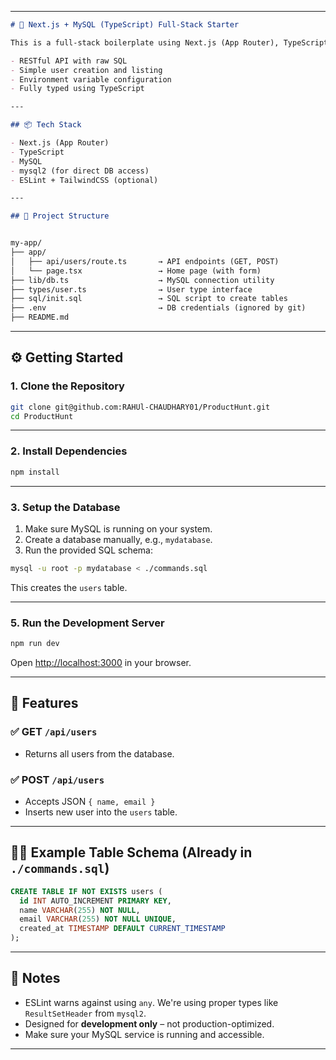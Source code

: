 
---

```md
# 🚀 Next.js + MySQL (TypeScript) Full-Stack Starter

This is a full-stack boilerplate using Next.js (App Router), TypeScript, and MySQL (with `mysql2`). It includes:

- RESTful API with raw SQL
- Simple user creation and listing
- Environment variable configuration
- Fully typed using TypeScript

---

## 📦 Tech Stack

- Next.js (App Router)
- TypeScript
- MySQL
- mysql2 (for direct DB access)
- ESLint + TailwindCSS (optional)

---

## 📁 Project Structure


my-app/
├── app/
│   ├── api/users/route.ts       → API endpoints (GET, POST)
│   └── page.tsx                 → Home page (with form)
├── lib/db.ts                    → MySQL connection utility
├── types/user.ts                → User type interface
├── sql/init.sql                 → SQL script to create tables
├── .env                         → DB credentials (ignored by git)
├── README.md

````

---

## ⚙️ Getting Started

### 1. Clone the Repository

```bash
git clone git@github.com:RAHUl-CHAUDHARY01/ProductHunt.git
cd ProductHunt
````

---

### 2. Install Dependencies

```bash
npm install
```

---

### 3. Setup the Database

1. Make sure MySQL is running on your system.
2. Create a database manually, e.g., `mydatabase`.
3. Run the provided SQL schema:

```bash
mysql -u root -p mydatabase < ./commands.sql
```

This creates the `users` table.

---

### 5. Run the Development Server

```bash
npm run dev
```

Open [http://localhost:3000](http://localhost:3000) in your browser.

---

## 🧪 Features

### ✅ GET `/api/users`

* Returns all users from the database.

### ✅ POST `/api/users`

* Accepts JSON `{ name, email }`
* Inserts new user into the `users` table.

---

## 👨‍💻 Example Table Schema (Already in `./commands.sql`)

```sql
CREATE TABLE IF NOT EXISTS users (
  id INT AUTO_INCREMENT PRIMARY KEY,
  name VARCHAR(255) NOT NULL,
  email VARCHAR(255) NOT NULL UNIQUE,
  created_at TIMESTAMP DEFAULT CURRENT_TIMESTAMP
);
```

---

## 📝 Notes

* ESLint warns against using `any`. We're using proper types like `ResultSetHeader` from `mysql2`.
* Designed for **development only** – not production-optimized.
* Make sure your MySQL service is running and accessible.

---